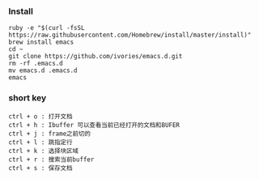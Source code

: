 ### Install

	ruby -e "$(curl -fsSL https://raw.githubusercontent.com/Homebrew/install/master/install)"
	brew install emacs
	cd ~
	git clone https://github.com/ivories/emacs.d.git
	rm -rf .emacs.d
	mv emacs.d .emacs.d
	emacs

### short key

	ctrl + o : 打开文档
	ctrl + h : Ibuffer 可以查看当前已经打开的文档和BUFER
	ctrl + j : frame之前切的 
	ctrl + l : 跳指定行
	ctrl + k : 选择块区域
	ctrl + r : 搜索当前buffer
	ctrl + s : 保存文档
